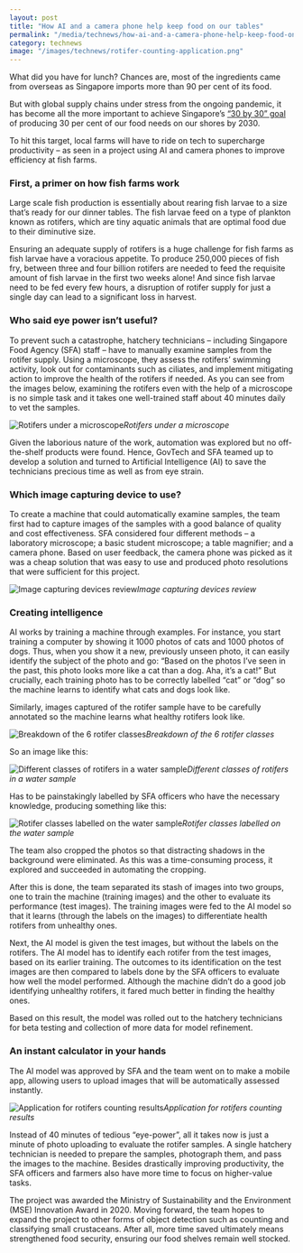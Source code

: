 ```yaml
---
layout: post
title: "How AI and a camera phone help keep food on our tables"
permalink: "/media/technews/how-ai-and-a-camera-phone-help-keep-food-on-our-tables"
category: technews
image: "/images/technews/rotifer-counting-application.png"
---
```


What did you have for lunch? Chances are, most of the ingredients came from overseas as Singapore imports more than 90 per cent of its food. 

But with global supply chains under stress from the ongoing pandemic, it has become all the more important to achieve Singapore’s [“30 by 30” goal](https://www.channelnewsasia.com/news/singapore/singapore-produce-30-own-food-up-from-10-nutritional-needs-11320426) of producing 30 per cent of our food needs on our shores by 2030. 

To hit this target, local farms will have to ride on tech to supercharge productivity – as seen in a project using AI and camera phones to improve efficiency at fish farms.

### **First, a primer on how fish farms work**

Large scale fish production is essentially about rearing fish larvae to a size that’s ready for our dinner tables. The fish larvae feed on a type of plankton known as rotifers, which are tiny aquatic animals that are optimal food due to their diminutive size. 

Ensuring an adequate supply of rotifers is a huge challenge for fish farms as fish larvae have a voracious appetite. To produce 250,000 pieces of fish fry, between three and four billion rotifers are needed to feed the requisite amount of fish larvae in the first two weeks alone! And since fish larvae need to be fed every few hours, a disruption of rotifer supply for just a single day can lead to a significant loss in harvest. 

### **Who said eye power isn’t useful?**

To prevent such a catastrophe, hatchery technicians – including Singapore Food Agency (SFA) staff – have to manually examine samples from the rotifer supply. Using a microscope, they assess the rotifers’ swimming activity, look out for contaminants such as ciliates, and implement mitigating action to improve the health of the rotifers if needed. As you can see from the images below, examining the rotifers even with the help of a microscope is no simple task and it takes one well-trained staff about 40 minutes daily to vet the samples.

![Rotifers under a microscope](/images/technews/rotifer-microscope.gif)*Rotifers under a microscope*

Given the laborious nature of the work, automation was explored but no off-the-shelf products were found. Hence, GovTech and SFA teamed up to develop a solution and turned to Artificial Intelligence (AI) to save the technicians precious time as well as from eye strain.

### **Which image capturing device to use?**

To create a machine that could automatically examine samples, the team first had to capture images of the samples with a good balance of quality and cost effectiveness. SFA considered four different methods – a laboratory microscope; a basic student microscope; a table magnifier; and a camera phone. Based on user feedback, the camera phone was picked as it was a cheap solution that was easy to use and produced photo resolutions that were sufficient for this project.

![Image capturing devices review](/images/technews/image-capturing-device.png)*Image capturing devices review*

### **Creating intelligence**

AI works by training a machine through examples. For instance, you start training a computer by showing it 1000 photos of cats and 1000 photos of dogs. Thus, when you show it a new, previously unseen photo, it can easily identify the subject of the photo and go: “Based on the photos I’ve seen in the past, this photo looks more like a cat than a dog. Aha, it’s a cat!” But crucially, each training photo has to be correctly labelled “cat” or “dog” so the machine learns to identify what cats and dogs look like.

Similarly, images captured of the rotifer sample have to be carefully annotated so the machine learns what healthy rotifers look like.

![Breakdown of the 6 rotifer classes](/images/technews/breakdown-of-rotifer-classes.png)*Breakdown of the 6 rotifer classes*

So an image like this:

![Different classes of rotifers in a water sample](/images/technews/different-classes-of-rotifers-in-water-sample.png)*Different classes of rotifers in a water sample*

Has to be painstakingly labelled by SFA officers who have the necessary knowledge, producing something like this:

![Rotifer classes labelled on the water sample](/images/technews/rotifer-classes-labelled-on-water-sample.png)*Rotifer classes labelled on the water sample*

The team also cropped the photos so that distracting shadows in the background were eliminated. As this was a time-consuming process, it explored and succeeded in automating the cropping. 

After this is done, the team separated its stash of images into two groups, one to train the machine (training images) and the other to evaluate its performance (test images). The training images were fed to the AI model so that it learns (through the labels on the images) to differentiate health rotifers from unhealthy ones. 

Next, the AI model is given the test images, but without the labels on the rotifers. The AI model has to identify each rotifer from the test images, based on its earlier training. The outcomes to its identification on the test images are then compared to labels done by the SFA officers to evaluate how well the model performed. Although the machine didn’t do a good job identifying unhealthy rotifers, it fared much better in finding the healthy ones. 

Based on this result, the model was rolled out to the hatchery technicians for beta testing and collection of more data for model refinement.

### **An instant calculator in your hands**

The AI model was approved by SFA and the team went on to make a mobile app, allowing users to upload images that will be automatically assessed instantly.

![Application for rotifers counting results](/images/technews/rotifer-counting-application.png)*Application for rotifers counting results*

Instead of 40 minutes of tedious “eye-power”, all it takes now is just a minute of photo uploading to evaluate the rotifer samples. A single hatchery technician is needed to prepare the samples, photograph them, and pass the images to the machine. Besides drastically improving productivity, the SFA officers and farmers also have more time to focus on higher-value tasks. 

The project was awarded the Ministry of Sustainability and the Environment (MSE) Innovation Award in 2020. Moving forward, the team hopes to expand the project to other forms of object detection such as counting and classifying small crustaceans. After all, more time saved ultimately means strengthened food security, ensuring our food shelves remain well stocked.
